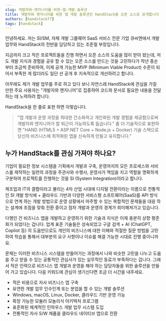 ```yaml
---
slug: 개발자와-엔지니어를-위한-앱-개발-솔루션
title: 개발자와 엔지니어를 위한 앱 개발 솔루션인 HandStack을 오픈 소스로 공개합니다
authors: [handstack77]
tags: [handstack]
---
```


안녕하세요. 저는 SI/SM, 자체 개발 그룹웨어 SaaS 서비스 전문 기업 큐씨엔에서 개발 업무와 HandStack의 전반을 담당하고 있는 조준철 부장입니다.

지금까지 크고 작은 프로젝트들을 진행 하면서 오픈 소스의 도움을 많이 받아 왔는데, 저도 개발 지식과 경험을 공유 할 수 있는 오픈 소스를 만드는 것을 고민하다가 작년 중순부터 조금씩 준비하여, 이제 공개 가능한 MVP (Minimum Viable Product) 수준이 되어서 부족한 게 많더라도 일단 선 공개 후 지속적으로 개선하려고 합니다.

아무래도 제가 개발 업무를 주로 하고 있다 보니 자연스레 HandStack에 관심을 가질 만한 주요 사용자는 "개발자와 엔지니어"로 집중하여 코드와 문서로 필요한 내용을 전달하는 데 노력하려 합니다.

HandStack을 한 줄로 표현 하면 이렇습니다.

> "앱 개발과 운영 과정을 최대한 간소화하고 개인화된 개발 경험을 제공함으로써 개발자와 엔지니어가 칼 퇴근이 가능하도록 돕습니다." 좀 더 기술적으로 표현하면 "HAND (HTML5 + ASP.NET Core + Node.js + Docker) 기술 스택으로 당신의 비즈니스에 최적화된 앱을 신속하게 만들고 유지합니다."

## 누가 HandStack를 관심 가져야 하나요?

기업이 필요한 정보 시스템을 기획에서 개발과 구축, 운영까지의 모든 프로세스와 서비스를 제작하는 일련의 과정을 주관사와 수행사, 운영사가 책임을 지고 역할을 명확하게 구분하여 프로젝트를 진행하는 것을 SI (System Integration)이라고 합니다.

제조업과 IT의 결합이라고 불리는 4차 산업 시대에 디지털 전환이라는 이름으로 전통적인 SI 개발 방식에 + 클라우드 기반과 다양한 서비스형 소프트웨어(SaaS)를 API 방식으로 연계 하는 개발 방법으로 운영 상황에서 마주할 수 있는 복합적인 문제들을 대응 하는 설계에 초점을 맞춰 전환 중이고 점차 개발과 운영의 경계가 희미해져가고 있습니다.

다행인 건 비즈니스 앱을 개발하고 운영하기 위한 기술과 지식은 이제 충분히 상향 평준화가 되었다는 겁니다. 업계 표준 기술들은 성숙되었고 구글 검색 + AI (ChatGPT, Copliot 등) 의 도움만으로도 개인의 비즈니스에 대한 이해와 적절한 질문 방법을 고민하여 학습을 통해서 대부분의 요구 사항이나 이슈를 해결 가능한 시대로 진행 중이니까요.

문제는 이러한 비즈니스 시스템을 만들어가는 과정에서 나와 비슷한 고민을 나누고 도움을 주고 받을 수 있는 공통적인 관심사가 있는 실무적인 동료가 부족하다는 겁니다. 그래서 적은 인력으로 비즈니스 앱 개발과 운영을 해야 하는 담당자들을 위한 솔루션을 만들어 가고 있습니다. 다음 키워드에 관심이 생기신다면 조금 더 시간을 내주세요.

* 적은 비용으로 자사 비즈니스 앱 구축
* 유연한 개발 업무 인수인계 또는 분업을 할 수 있는 개발 솔루션
* Windows, macOS, Linux, Docker, 클라우드 기반 운영 가능
* 확장 가능한 모듈러 모놀리식 아키텍처 프로그램
* 표준화된 체계적인 인하우스 개발 업무 시스템 도입
* 전통적인 자사 S/W 제품을 클라우드 네이티브 앱으로 전환